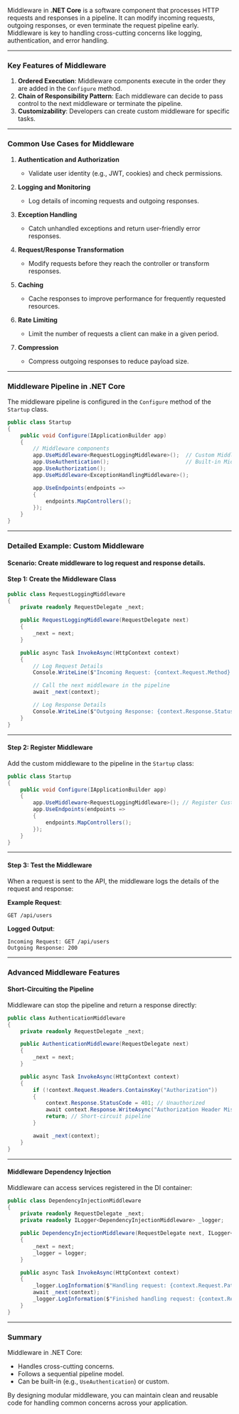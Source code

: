 Middleware in **.NET Core** is a software component that processes HTTP requests and responses in a pipeline. It can modify incoming requests, outgoing responses, or even terminate the request pipeline early. Middleware is key to handling cross-cutting concerns like logging, authentication, and error handling.

---

### **Key Features of Middleware**

1. **Ordered Execution**: Middleware components execute in the order they are added in the `Configure` method.
2. **Chain of Responsibility Pattern**: Each middleware can decide to pass control to the next middleware or terminate the pipeline.
3. **Customizability**: Developers can create custom middleware for specific tasks.

---

### **Common Use Cases for Middleware**

1. **Authentication and Authorization**
   - Validate user identity (e.g., JWT, cookies) and check permissions.
2. **Logging and Monitoring**

   - Log details of incoming requests and outgoing responses.

3. **Exception Handling**

   - Catch unhandled exceptions and return user-friendly error responses.

4. **Request/Response Transformation**

   - Modify requests before they reach the controller or transform responses.

5. **Caching**

   - Cache responses to improve performance for frequently requested resources.

6. **Rate Limiting**

   - Limit the number of requests a client can make in a given period.

7. **Compression**
   - Compress outgoing responses to reduce payload size.

---

### **Middleware Pipeline in .NET Core**

The middleware pipeline is configured in the `Configure` method of the `Startup` class.

```csharp
public class Startup
{
    public void Configure(IApplicationBuilder app)
    {
        // Middleware components
        app.UseMiddleware<RequestLoggingMiddleware>();  // Custom Middleware
        app.UseAuthentication();                        // Built-in Middleware
        app.UseAuthorization();
        app.UseMiddleware<ExceptionHandlingMiddleware>();

        app.UseEndpoints(endpoints =>
        {
            endpoints.MapControllers();
        });
    }
}
```

---

### **Detailed Example: Custom Middleware**

#### **Scenario**: Create middleware to log request and response details.

#### **Step 1: Create the Middleware Class**

```csharp
public class RequestLoggingMiddleware
{
    private readonly RequestDelegate _next;

    public RequestLoggingMiddleware(RequestDelegate next)
    {
        _next = next;
    }

    public async Task InvokeAsync(HttpContext context)
    {
        // Log Request Details
        Console.WriteLine($"Incoming Request: {context.Request.Method} {context.Request.Path}");

        // Call the next middleware in the pipeline
        await _next(context);

        // Log Response Details
        Console.WriteLine($"Outgoing Response: {context.Response.StatusCode}");
    }
}
```

---

#### **Step 2: Register Middleware**

Add the custom middleware to the pipeline in the `Startup` class:

```csharp
public class Startup
{
    public void Configure(IApplicationBuilder app)
    {
        app.UseMiddleware<RequestLoggingMiddleware>(); // Register Custom Middleware
        app.UseEndpoints(endpoints =>
        {
            endpoints.MapControllers();
        });
    }
}
```

---

#### **Step 3: Test the Middleware**

When a request is sent to the API, the middleware logs the details of the request and response:

**Example Request**:

```
GET /api/users
```

**Logged Output**:

```
Incoming Request: GET /api/users
Outgoing Response: 200
```

---

### **Advanced Middleware Features**

#### **Short-Circuiting the Pipeline**

Middleware can stop the pipeline and return a response directly:

```csharp
public class AuthenticationMiddleware
{
    private readonly RequestDelegate _next;

    public AuthenticationMiddleware(RequestDelegate next)
    {
        _next = next;
    }

    public async Task InvokeAsync(HttpContext context)
    {
        if (!context.Request.Headers.ContainsKey("Authorization"))
        {
            context.Response.StatusCode = 401; // Unauthorized
            await context.Response.WriteAsync("Authorization Header Missing");
            return; // Short-circuit pipeline
        }

        await _next(context);
    }
}
```

---

#### **Middleware Dependency Injection**

Middleware can access services registered in the DI container:

```csharp
public class DependencyInjectionMiddleware
{
    private readonly RequestDelegate _next;
    private readonly ILogger<DependencyInjectionMiddleware> _logger;

    public DependencyInjectionMiddleware(RequestDelegate next, ILogger<DependencyInjectionMiddleware> logger)
    {
        _next = next;
        _logger = logger;
    }

    public async Task InvokeAsync(HttpContext context)
    {
        _logger.LogInformation($"Handling request: {context.Request.Path}");
        await _next(context);
        _logger.LogInformation($"Finished handling request: {context.Request.Path}");
    }
}
```

---

### **Summary**

Middleware in .NET Core:

- Handles cross-cutting concerns.
- Follows a sequential pipeline model.
- Can be built-in (e.g., `UseAuthentication`) or custom.

By designing modular middleware, you can maintain clean and reusable code for handling common concerns across your application.
